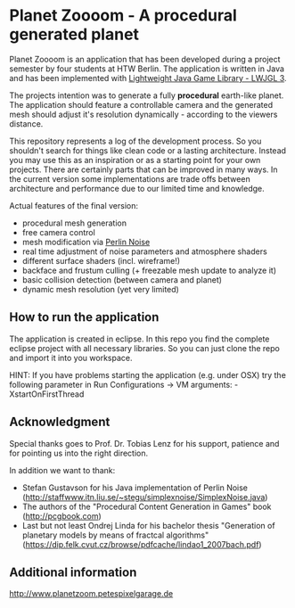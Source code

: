 # Planet Zoooom - A procedural generated planet

Planet Zoooom is an application that has been developed during a project semester by four students at HTW Berlin. The application is written in Java and has been implemented with [Lightweight Java Game Library - LWJGL 3](www.lwjgl.org).

The projects intention was to generate a fully **procedural** earth-like planet. The application should feature a controllable camera and the generated mesh should adjust it's resolution dynamically - according to the viewers distance.

This repository represents a log of the development process. So you shouldn't search for things like clean code or a lasting architecture. Instead you may use this as an inspiration or as a starting point for your own projects. There are certainly parts that can be improved in many ways. In the current version some implementations are trade offs between architecture and performance due to our limited time and knowledge.

Actual features of the final version:
- procedural mesh generation
- free camera control
- mesh modification via [Perlin Noise](http://www.kenperlin.com)
- real time adjustment of noise parameters and atmosphere shaders
- different surface shaders (incl. wireframe!)
- backface and frustum culling (+ freezable mesh update to analyze it)
- basic collision detection (between camera and planet)
- dynamic mesh resolution (yet very limited)

## How to run the application
The application is created in eclipse. In this repo you find the complete eclipse project with all necessary libraries. So you can just clone the repo and import it into you workspace.

HINT: If you have problems starting the application (e.g. under OSX) try the following parameter in Run Configurations -> VM arguments: -XstartOnFirstThread

## Acknowledgment
Special thanks goes to Prof. Dr. Tobias Lenz for his support, patience and for pointing us into the right direction.

In addition we want to thank:
- Stefan Gustavson for his Java implementation of Perlin Noise (http://staffwww.itn.liu.se/~stegu/simplexnoise/SimplexNoise.java)
- The authors of the "Procedural Content Generation in Games" book (http://pcgbook.com)
- Last but not least Ondrej Linda for his bachelor thesis "Generation of planetary models by means of fractcal algorithms" (https://dip.felk.cvut.cz/browse/pdfcache/lindao1_2007bach.pdf)

## Additional information
http://www.planetzoom.petespixelgarage.de
